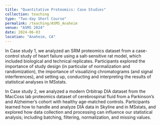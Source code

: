 ```yaml
---
title: "Quantitative Proteomics: Case Studies"
collection: teaching
type: "Two-day Short Course"
permalink: /teaching/ASMS_Anaheim
venue: "ASMS 2024"
date: 2024-06-03
location: "Anaheim, CA"
---
```


In Case study 1, we analyzed an SRM proteomics dataset from a case-control study of heart failure using a salt-sensitive rat model, which included biological and technical replicates. Participants explored the importance of study design (in particular of normalization and randomization), the importance of visualizing chromatograms (and signal interferences), and setting up, conducting and interpreting the results of statistical analyses in MSstats.

In Case study 2, we analyzed a modern Orbitrap DIA dataset from the MacCoss lab proteomics dataset of cerebrospinal fluid from a Parkinson’s and Alzheimer’s cohort with healthy age-matched controls. Participants learned how to handle and analyze DIA data in Skyline and in MSstats, and explored how data collection and processing can influence our statistical analysis; including batching, filtering, normalization, and missing values.
